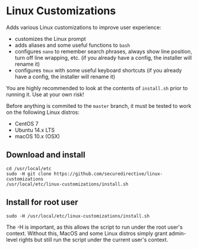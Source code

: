 # Linux Customizations
Adds various Linux customizations to improve user experience:
* customizes the Linux prompt
* adds aliases and some useful functions to `bash`
* configures `nano` to remember search phrases, always show line position, turn off line wrapping, etc. (if you already have a config, the installer will rename it)
* configures `tmux` with some useful keyboard shortcuts (if you already have a config, the installer will rename it)

You are highly recommended to look at the contents of `install.sh` prior to running it. Use at your own risk!

Before anything is commited to the `master` branch, it must be tested to work on the following Linux distros:
* CentOS 7
* Ubuntu 14.x LTS
* macOS 10.x (OSX)

## Download and install
```
cd /usr/local/etc
sudo -H git clone https://github.com/securedirective/linux-customizations
/usr/local/etc/linux-customizations/install.sh
```

## Install for root user
```
sudo -H /usr/local/etc/linux-customizations/install.sh
```

The -H is important, as this allows the script to run under the root user's context. Without this, MacOS and some Linux distros simply grant admin-level rights but still run the script under the current user's context.
